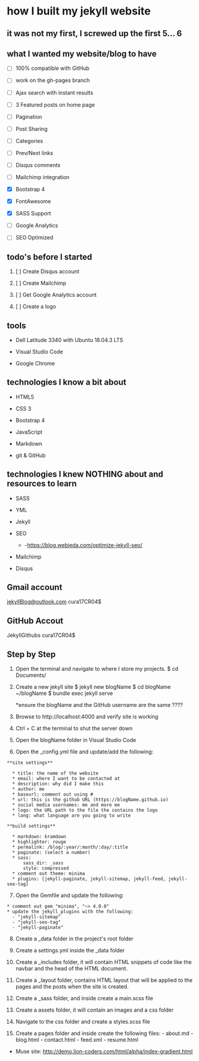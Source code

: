# how I built my jekyll website

## it was not my first, I screwed up the first 5... 6

## what I wanted my website/blog to have

  * [ ] 100% compatible with GitHub

  * [ ] work on the gh-pages branch
  
  * [ ] Ajax search with instant results

  * [ ] 3 Featured posts on home page

  * [ ] Pagination

  * [ ] Post Sharing

  * [ ] Categories

  * [ ] Prev/Next links

  * [ ] Disqus comments

  * [ ] Mailchimp integration

  * [X] Bootstrap 4

  * [X] FontAwesome

  * [X] SASS Support

  * [ ] Google Analytics

  * [ ] SEO Optimized

  ## todo's before I started

  1. [ ] Create Disqus account

  2. [ ] Create Mailchimp

  3. [ ] Get Google Analytics account

  4. [ ] Create a logo

  ## tools

  * Dell Latitude 3340 with Ubuntu 18.04.3 LTS

  * Visual Studio Code

  * Google Chrome

  ## technologies I know a bit about

  * HTML5

  * CSS 3

  * Bootstrap 4

  * JavaScript

  * Markdown

  * git & GitHub

  ## technologies I knew NOTHING about and resources to learn

  * SASS

  * YML

  * Jekyll

  * SEO
    - -https://blog.webjeda.com/optimize-jekyll-seo/

  * Mailchimp

  * Disqus

  ## Gmail account
  jekyllBlog@outlook.com
  cura17CR04$

  ## GitHub Accout
  JekyllGithubs
  cura17CR04$

  ## Step by Step

  1. Open the terminal and navigate to where I store my projects.
      $ cd Documents/

  2. Create a new jekyll site
      $ jekyll new blogName
      $ cd blogName
      ~/blogName $ bundle exec jekyll serve

      *ensure the blogName and the GitHub username are the same ????
  
  3. Browse to http://localhost:4000 and verify site is working

  4. Ctrl + C at the terminal to shut the server down

  5. Open the blogName folder in Visual Studio Code

  6. Open the _config.yml file and update/add the following:
      
    **site settings**

      * title: the name of the website
      * email: where I want to be contacted at
      * description: why did I make this
      * author: me
      * baseurl: comment out using #
      * url: this is the github URL (https://blogName.github.io)
      * social media usernames: me and more me
      * logo: the URL path to the file the contains the logo
      * lang: what language are you going to write

    **build settings**

      * markdown: kramdown
      * highlighter: rouge
      * permalink: /blog/:year/:month/:day/:title
      * paginate: (select a number)
      * sass:
          sass_dir: _sass
          style: compressed
      * comment out theme: minima
      * plugins: [jekyll-paginate, jekyll-sitemap, jekyll-feed, jekyll-seo-tag]

  7. Open the Gemfile and update the following:

    * comment out gem "minima", "~> 4.0.0"
    * update the jekyll_plugins with the following:
      - "jekyll-sitemap"
      - "jekyll-seo-tag"
      - "jekyll-paginate"

  8. Create a _data folder in the project's root folder

  9. Create a settings.yml inside the _data folder

  10. Create a _includes folder, it will contain HTML snippets of code like the navbar and the head of the HTML document.

  11. Create a _layout folder, contains HTML layout that will be applied to the pages and the posts when the site is created.

  12. Create a _sass folder, and inside create a main.scss file

  13. Create a assets folder, it will contain an images and a css folder

  14. Navigate to the css folder and create a styles.scss file

  15. Create a pages folder and inside create the following files:
    - about.md
    - blog.html
    - contact.html
    - feed.xml
    - resume.html
    


  * Muse site: http://demo.lion-coders.com/html/alpha/index-gradient.html

  